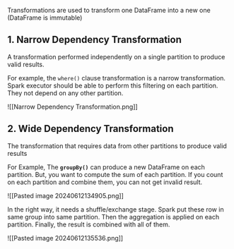 Transformations are used to  transform one DataFrame into a new one (DataFrame is immutable) 

## 1. Narrow Dependency Transformation

A transformation performed independently on a single partition to produce valid results.

For example, the <code>where()</code> clause transformation is a narrow transformation. Spark executor should be able to perform this filtering on each partition. They not depend on  any other partition.

![[Narrow Dependency Transformation.png]]

## 2. Wide Dependency Transformation

The transformation that requires data from other partitions to produce valid results

For Example, The **<code>groupBy()</code>** can produce a new DataFrame on each partition. But, you want to compute the sum of each partition. If you count on each partition and combine them, you can not get invalid result.

![[Pasted image 20240612134905.png]]

In the right way, it needs a shuffle/exchange stage. Spark put these row in same group into same partition. Then the aggregation is applied on each partition. Finally, the result is combined with all of them.

![[Pasted image 20240612135536.png]]